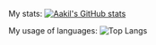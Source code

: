 
My stats:
[![Aakil's GitHub stats](https://github-readme-stats.vercel.app/api?username=AakilAhamed&show_icons=true&border_radius=35&bg_color=000000&icon_color=de18c0&title_color=de18c0&text_color=dbb8db&border_color=de18c0)](https://github.com/AakilAhamed/github-readme-stats)

My usage of languages:
![Top Langs](https://github-readme-stats.vercel.app/api/top-langs/?username=AakilAhamed&langs_count=8&border_radius=20&bg_color=000000&text_color=dbb8db&title_color=de18c0&border_color=de18c0)
